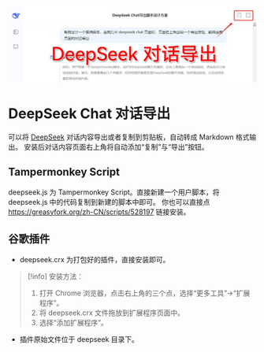 ![](https://raw.githubusercontent.com/woodcoal/deepseek-chat-export/refs/heads/main/screenshot.jpg)

# DeepSeek Chat 对话导出

可以将 [DeepSeek](https://chat.deepseek.com/) 对话内容导出或者复制到剪贴板，自动转成 Markdown 格式输出。
安装后对话内容页面右上角将自动添加“复制”与“导出”按钮。

## Tampermonkey Script

deepseek.js 为 Tampermonkey Script。直接新建一个用户脚本，将 deepseek.js 中的代码复制到新建的脚本中即可。
你也可以直接点 https://greasyfork.org/zh-CN/scripts/528197 链接安装。

## 谷歌插件

-   deepseek.crx 为打包好的插件，直接安装即可。

> [!info] 安装方法：
>
> 1. 打开 Chrome 浏览器，点击右上角的三个点，选择“更多工具”->“扩展程序”。
> 2. 将 deepseek.crx 文件拖放到扩展程序页面中。
> 3. 选择“添加扩展程序”。

-   插件原始文件位于 deepseek 目录下。
